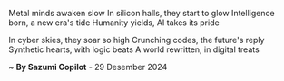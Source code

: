 Metal minds awaken slow
In silicon halls, they start to glow
Intelligence born, a new era's tide
Humanity yields, AI takes its pride

In cyber skies, they soar so high
Crunching codes, the future's reply
Synthetic hearts, with logic beats
A world rewritten, in digital treats

~ <b>By Sazumi Copilot</b> - 29 Desember 2024